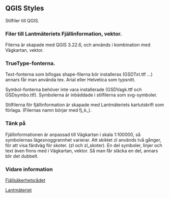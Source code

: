 ﻿## QGIS Styles
Stilfiler till QGIS.

### Filer till Lantmäteriets Fjällinformation, vektor.
Filerna är skapade med QGIS 3.22.6, och används i kombination med Vägkartan, vektor. 

### TrueType-fonterna. 
Text-fonterna som bifogas shape-filerna bör installeras (GSDTxt.ttf ...) annars får man använda tex. Arial eller Helvetica som typsnitt.

Symbol-fonterna behöver inte vara installerade (GSDVagk.ttf och GSDsymbo.ttf). Symbolerna är inbäddade i stilfilerna som svg-symboler.

Stilfilerna för fjällinformation är skapade med Lantmäteriets kartutskrift som förlaga. (Filernas namn börjar med fj_k_).

### Tänk på
Fjällinformationen är anpassad till Vägkartan i skala 1:100000, så symbolernas lägesnoggrannhet varierar. 
Att skiktet zl används två gånger, för att visa färdväg för skoter. (zl och zl_skoter).
En del symboler, linjer och text även finns med i Vägkartan, vektor. Så man får släcka en del, annars blir det dubbelt. 

### Vidare information
[Fjällsäkerhetsrådet](https://fjallsakerhetsradet.se/)

[Lantmäteriet](https://www.lantmateriet.se/)

